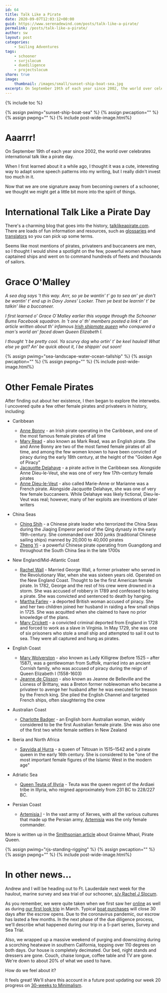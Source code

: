 ```yaml
---
id: 64
title: Talk Like a Pirate
date: 2020-09-07T12:03:12+00:00
guid: https://www.serenadewind.com/posts/talk-like-a-pirate/
permalink: /posts/talk-like-a-pirate/
author: sw
layout: post
categories:
    - Sailing Adventures
tags:
    - schooner
    - svrjslocum
    - duediligence
    - projectslocum
share: true
image:
    thumbnail: /images/small/sunset-ship-boat-sea.jpg 
excerpt: On September 19th of each year since 2002, the world over celebrates international talk like a pirate day. Now that we are one signature away from becoming owners of a schooner, we thought we might get a little bit more into the spirit of things.
---
```

{% include toc %}

{% assign pwimg="sunset-ship-boat-sea" %}
{% assign pwcaption="" %}
{% assign pwpng="" %}
{% include post-wide-image.html%}

# Aaarrr!

On September 19th of each year since 2002, the world over celebrates international talk like a pirate day. 

When I first learned about it a while ago, I thought it was a cute, interesting way to adapt some speech patterns into my writing, but I really didn't invest too much in it.

Now that we are one signature away from becoming owners of a schooner, we thought we might get a little bit more into the spirit of things.

# International Talk Like a Pirate Day

There's a charming blog that goes into the history, [talklikeapirate.com](http://talklikeapirate.com/wordpress/). There are loads of fun information and resources, such as [glossaries](http://talklikeapirate.com/wordpress/how-to/for-further-study/) and [translators](https://www.syddware.com/cgi-bin/pirate.pl) so you can pick up some terms.

Seems like most mentions of pirates, privateers and buccaneers are men, so I thought I would shine a spotlight on the few, powerful women who have captained ships and went on to command hundreds of fleets and thousands of sailors.  

# Grace O'Malley

*A sea dog says 't this way. Arrr, so ye be wantin' t' go to sea an' ye don't be wantin' t' end up in Davy Jones' Locker. Then ye best be learnin' t' be talkin' like a buccaneer.*

*I first learned o' Grace O`Malley earlier this voyage through the Schooner Bums Facebook squadron. In 't one o' th' members posted a link t' an article written about th' infamous [Irish shipmate queen](https://allthatsinteresting.com/grace-omalley) who conquered a man's world an' faced down Queen Elizabeth I.*

*I thought 't be pretty cool. Ya scurvy dog who ortin' t' be keel hauled! What else ye got? An' be quick about it, I be shippin' out soon!*

{% assign pwimg="sea-landscape-water-ocean-tallship" %}
{% assign pwcaption="" %}
{% assign pwpng="" %}
{% include post-wide-image.html%}

# Other Female Pirates

After finding out about her existence, I then began to explore the interwebs. I uncovered quite a few other female pirates and privateers in history, including:

-   Caribbean 
    -   [Anne Bonny](http://www.thewayofthepirates.com/famous-pirates/anne-bonny/) - an Irish pirate operating in the Caribbean, and one of the most famous female pirates of all time
    -   [Mary Read](http://www.thewayofthepirates.com/famous-pirates/mary-read/) - also known as Mark Read, was an English pirate. She and Anne Bonny are two of the most famed female pirates of all time, and among the few women known to have been convicted of piracy during the early 18th century, at the height of the "Golden Age of Piracy"
    -   [Jacquotte Delahaye](https://historycollection.com/women-pirates-every-bit-fearsome-blackbeard/10/) - a pirate active in the Caribbean sea. Alongside Anne Dieu-le-Veut, she was one of very few 17th-century female pirates
    -   [Anne Dieu-le-Veut](https://historycollection.com/10-of-historys-most-fascinating-female-pirates/) - also called Marie-Anne or Marianne was a French pirate. Alongside Jacquotte Delahaye, she was one of very few female buccaneers. While Delahaye was likely fictional, Dieu-le-Veut was real; however, many of her exploits are inventions of later writers

-   China Seas 
    -   [Ching Shih](https://www.ancient-origins.net/history-famous-people/ching-shih-prostitute-pirate-lord-002582) - a Chinese pirate leader who terrorized the China Seas during the Jiaqing Emperor period of the Qing dynasty in the early 19th-century. She commanded over 300 junks (traditional Chinese sailing ships) manned by 20,000 to 40,000 pirates
    -   [Zheng Yi](https://www.amazon.com/Pirate-Queen-Story-Zheng-Sao/dp/1773061240) - a powerful Chinese pirate operating from Guangdong and throughout the South China Sea in the late 1700s

-   New England/Mid-Atlantic Coast
    -   [Rachel Wall](http://www.annebonnypirate.com/famous-female-pirates/rachel-wall/) - Married George Wall, a former privateer who served in the Revolutionary War, when she was sixteen years old. Operated on the New England Coast. Thought to be the first American female pirate. In 1782, George and the rest of his crew were drowned in a storm. She was accused of robbery in 1789 and confessed to being a pirate. She was convicted and sentenced to death by hanging.
    -   [Martha Farley](https://medium.com/@kimbarrett92/women-in-the-golden-age-of-piracy-745fb710f2) - a deported British woman accused of piracy. She and her two children joined her husband in raiding a few small ships in 1725. She was acquitted when she claimed to have no prior knowledge of the plans.
    -   [Mary Crickett](https://medium.com/@kimbarrett92/women-in-the-golden-age-of-piracy-745fb710f2) - a convicted criminal deported from England in 1728 and forced to work as a slave in Virginia. In May 1729, she was one of six prisoners who stole a small ship and attempted to sail it out to sea. They were all captured and hung as pirates.

-   English Coast
    -   [Mary Wolverston](https://historycollection.com/10-of-historys-most-fascinating-female-pirates/2/) - also known as Lady Killigrew (before 1525 – after 1587), was a gentlewoman from Suffolk, married into an ancient Cornish family, who was accused of piracy during the reign of Queen Elizabeth I (1558-1603)
    -   [Jeanne de Clisson](https://historycollection.com/10-of-historys-most-fascinating-female-pirates/5/) - also known as Jeanne de Belleville and the Lioness of Brittany, was a Breton former noblewoman who became a privateer to avenge her husband after he was executed for treason by the French king. She plied the English Channel and targeted French ships, often slaughtering the crew

-   Australian Coast
    -   [Charlotte Badger](https://www.rejectedprincesses.com/princesses/charlotte-badger) - an English born Australian woman, widely considered to be the first Australian female pirate. She was also one of the first two white female settlers in New Zealand

-   Iberia and North Africa
    -   [Sayyida al Hurra](https://historycollection.com/10-of-historys-most-fascinating-female-pirates/2/) - a queen of Tétouan in 1515–1542 and a pirate queen in the early 16th century. She is considered to be "one of the most important female figures of the Islamic West in the modern age"

-   Adriatic Sea
    -   [Queen Teuta of Illyria](https://historycollection.com/10-of-historys-most-fascinating-female-pirates/7/) - Teuta was the queen regent of the Ardiaei tribe in Illyria, who reigned approximately from 231 BC to 228/227 BC.

-   Persian Coast
    -   [Artemisia I](https://historycollection.com/10-of-historys-most-fascinating-female-pirates/9/) - In the vast army of Xerxes, with all the various cultures that made up the Persian army, [Artemisia](https://www.factinate.com/people/lethal-facts-artemisia-i-caria-pirate-queen-ancient-greece/) was the only female commander. 

More is written up in the [Smithsonian article](https://www.historyireland.com/early-modern-history-1500-1700/grainne-mhaol-pirate-queen-of-connacht-behind-the-legend/) about Grainne Mhaol, Pirate Queen. 

{% assign pwimg="rjs-standing-rigging" %}
{% assign pwcaption="" %}
{% assign pwpng="" %}
{% include post-wide-image.html%}

# In other news...

Andrew and I will be heading out to Ft. Lauderdale next week for the haulout, marine survey and sea trial of our schooner, [s/v Rachel J Slocum](/about-rachel-j-slocum/). 

As you remember, we were quite taken when we first saw her [online](/posts/when-first-we-saw-rachel-j-slocum/) as well as during [our first look trip](/posts/project-slocum-part-4/) in March. Typical [boat purchases](/posts/boat-purchase/) will close 30 days after the escrow opens. Due to the coronavirus pandemic, our escrow has lasted a few months. In the next phase of the due diligence process, we'll describe what happened during our trip in a 5-part series, Survey and Sea Trial.

Also, we wrapped up a massive weekend of purging and downsizing during a scorching heatwave in southern California, topping over 110 degrees on both days. Our house is completely decimated. Our bed, night stands and dressers are gone. Couch, chaise longue, coffee table and TV are gone. We're down to about 20% of what we used to have.

How do we feel about it? 

It feels great! We'll share this account in a future post updating our week 20 progress on [30-weeks to Minimalism](/posts/30-weeks-to-minimalism/). 
